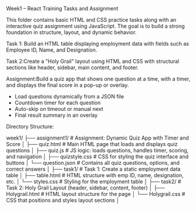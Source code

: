  Week1 – React Training Tasks and Assignment

This folder contains basic HTML and CSS practice tasks along with an interactive quiz assignment using JavaScript. The goal is to build a strong foundation in structure, layout, and dynamic behavior.

Task 1: Build an HTML table displaying employment data with fields such as Employee ID, Name, and Designation.

Task 2:Create a "Holy Grail" layout using HTML and CSS with structural sections like header, sidebar, main content, and footer.

Assignment:Build a quiz app that shows one question at a time, with a timer, and displays the final score in a pop-up or overlay.

- Load questions dynamically from a JSON file
- Countdown timer for each question
- Auto-skip on timeout or manual next
- Final result summary in an overlay

Directory Structure:

week1/
├── assignment1/                       # Assignment: Dynamic Quiz App with Timer and Score
│   ├── quiz.html                     # Main HTML page that loads and displays quiz questions
│   ├── quiz.js                       # JS logic: loads questions, handles timer, scoring, and navigation
│   ├── quizstyle.css                 # CSS for styling the quiz interface and buttons
│   └── question.json                 # Contains all quiz questions, options, and correct answers
│
├── task1/                            # Task 1: Create a static employment data table
│   ├── table.html                    # HTML structure with emp ID, name, designation, etc.
│   └── styles.css                    # Styling for the employment table
│
├── task2/                            # Task 2: Holy Grail Layout (header, sidebar, content, footer)
│   ├── Holygrail.html                # HTML layout structure for the page
│   └── Holygrail.css                 # CSS that positions and styles layout sections
│


